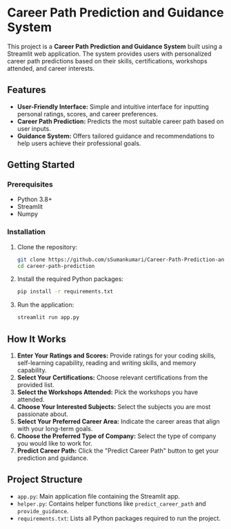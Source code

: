 # Career Path Prediction and Guidance System

This project is a **Career Path Prediction and Guidance System** built using a Streamlit web application. The system provides users with personalized career path predictions based on their skills, certifications, workshops attended, and career interests.

## Features

- **User-Friendly Interface:** Simple and intuitive interface for inputting personal ratings, scores, and career preferences.
- **Career Path Prediction:** Predicts the most suitable career path based on user inputs.
- **Guidance System:** Offers tailored guidance and recommendations to help users achieve their professional goals.

## Getting Started

### Prerequisites

- Python 3.8+
- Streamlit
- Numpy

### Installation

1. Clone the repository:
    ```bash
    git clone https://github.com/sSumankumari/Career-Path-Prediction-and-Guidance-System
    cd career-path-prediction
    ```

2. Install the required Python packages:
    ```bash
    pip install -r requirements.txt
    ```

3. Run the application:
    ```bash
    streamlit run app.py
    ```

## How It Works

1. **Enter Your Ratings and Scores:** Provide ratings for your coding skills, self-learning capability, reading and writing skills, and memory capability.
2. **Select Your Certifications:** Choose relevant certifications from the provided list.
3. **Select the Workshops Attended:** Pick the workshops you have attended.
4. **Choose Your Interested Subjects:** Select the subjects you are most passionate about.
5. **Select Your Preferred Career Area:** Indicate the career areas that align with your long-term goals.
6. **Choose the Preferred Type of Company:** Select the type of company you would like to work for.
7. **Predict Career Path:** Click the "Predict Career Path" button to get your prediction and guidance.

## Project Structure

- `app.py`: Main application file containing the Streamlit app.
- `helper.py`: Contains helper functions like `predict_career_path` and `provide_guidance`.
- `requirements.txt`: Lists all Python packages required to run the project.
